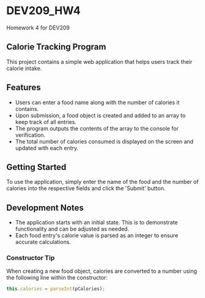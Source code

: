 # DEV209_HW4

Homework 4 for DEV209

## Calorie Tracking Program

This project contains a simple web application that helps users track their calorie intake.

## Features

- Users can enter a food name along with the number of calories it contains.
- Upon submission, a food object is created and added to an array to keep track of all entries.
- The program outputs the contents of the array to the console for verification.
- The total number of calories consumed is displayed on the screen and updated with each entry.

## Getting Started

To use the application, simply enter the name of the food and the number of calories into the respective fields and click the 'Submit' button.

## Development Notes

- The application starts with an initial state. This is to demonstrate functionality and can be adjusted as needed.
- Each food entry's calorie value is parsed as an integer to ensure accurate calculations.

### Constructor Tip

When creating a new food object, calories are converted to a number using the following line within the constructor:

```javascript
this.calories = parseInt(pCalories);
